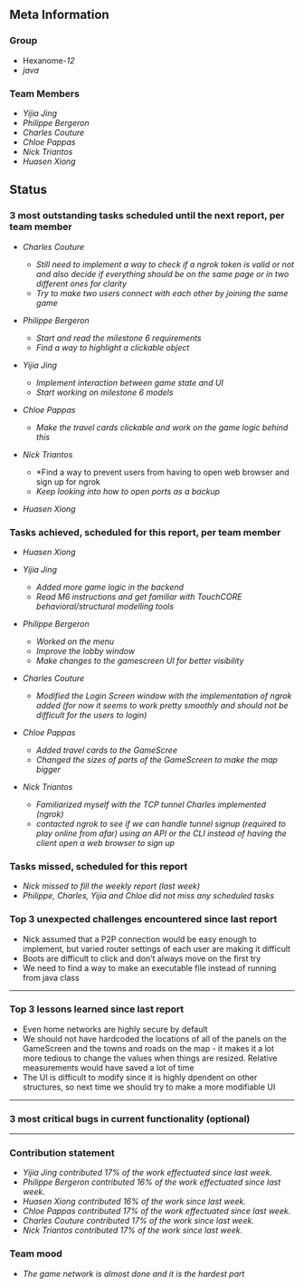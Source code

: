 ## Meta Information

### Group

 * Hexanome-*12*
 * *java*

### Team Members

 * *Yijia Jing*
 * *Philippe Bergeron*
 * *Charles Couture*
 * *Chloe Pappas*
 * *Nick Triantos*
 * *Huasen Xiong*

## Status

### 3 most outstanding tasks scheduled until the next report, per team member

 * *Charles Couture*
   * *Still need to implement a way to check if a ngrok token is valid or not and also decide if everything should be on the same page or in two different ones for clarity*
   * *Try to make two users connect with each other by joining the same game*

 * *Philippe Bergeron*
   * *Start and read the milestone 6 requirements*
   * *Find a way to highlight a clickable object*
   
 * *Yijia Jing*
   * *Implement interaction between game state and UI*
   * *Start working on milestone 6 models*
   
 * *Chloe Pappas*
   * *Make the travel cards clickable and work on the game logic behind this*
 * *Nick Triantos*
   * *Find a way to prevent users from having to open web browser and sign up for ngrok
   * *Keep looking into how to open ports as a backup*

 * *Huasen Xiong*
   


### Tasks achieved, scheduled for this report, per team member


 * *Huasen Xiong*
   
 * *Yijia Jing*
   * *Added more game logic in the backend*
   * *Read M6 instructions and get familiar with TouchCORE behavioral/structural modelling tools*
 * *Philippe Bergeron*
   * *Worked on the menu*
   * *Improve the lobby window*
   * *Make changes to the gamescreen UI for better visibility*
*  *Charles Couture*
   * *Modified the Login Screen window with the implementation of ngrok added (for now it seems to work pretty smoothly and should not be difficult for the users to login)*
*  *Chloe Pappas*
   * *Added travel cards to the GameScree*
   * *Changed the sizes of parts of the GameScreen to make the map bigger* 
*  *Nick Triantos*
   * *Familiarized myself with the TCP tunnel Charles implemented (ngrok)*
   * *contacted ngrok to see if we can handle tunnel signup (required to play online from afar) using an API or the CLI instead of having the client open a web browser to sign up*


### Tasks missed, scheduled for this report
 * *Nick missed to fill the weekly report (last week)*
 * *Philippe, Charles, Yijia and Chloe did not miss any scheduled tasks*


### Top 3 unexpected challenges encountered since last report

 * Nick assumed that a P2P connection would be easy enough to implement, but varied router settings of each user are making it difficult 
 * Boots are difficult to click and don’t always move on the first try  
 * We need to find a way to make an executable file instead of running from java class
 * **


### Top 3 lessons learned since last report

 * Even home networks are highly secure by default
 * We should not have hardcoded the locations of all of the panels on the GameScreen and the towns and roads on the map - it makes it a lot more tedious to change the values when things are resized. Relative measurements would have saved a lot of time
 * The UI is difficult to modify since it is highly dpendent on other structures, so next time we should try to make a more modifiable UI
 * **

### 3 most critical bugs in current functionality (optional)
* **

### Contribution statement

 * *Yijia Jing contributed 17% of the work effectuated since last week.*
 * *Philippe Bergeron contributed 16% of the work effectuated since last week.*
 * *Huasen Xiong contributed 16% of the work since last week.*  
 * *Chloe Pappas contributed 17% of the work effectuated since last week.*
 * *Charles Couture contributed 17% of the work since last week.*
 * *Nick Triantos contributed 17% of the work since last week.*

### Team mood

 * *The game network is almost done and it is the hardest part*
